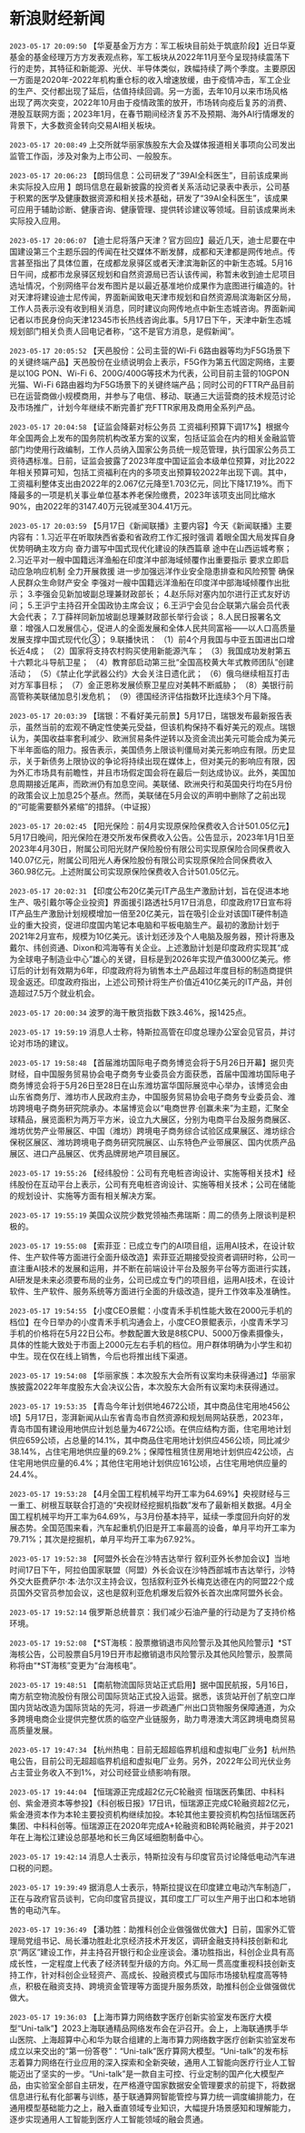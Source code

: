 # 新浪财经新闻
`2023-05-17 20:09:50` 【华夏基金万方方：军工板块目前处于筑底阶段】近日华夏基金的基金经理万方方发表观点称，军工板块从2022年11月至今呈现持续震荡下行的走势，其特征和新能源、光伏、半导体类似，跌幅持续了两个季度。主要原因一方面是2020年-2022年机构重仓标的收入增速放缓，由于疫情冲击，军工企业的生产、交付都出现了延后，估值持续回调。另一方面，去年10月以来市场风格出现了两次突变，2022年10月由于疫情政策的放开，市场转向疫后复苏的消费、港股互联网方面；2023年1月，在春节期间经济复苏不及预期、海外AI行情爆发的背景下，大多数资金转向交易AI相关板块。

`2023-05-17 20:08:49` 上交所就华丽家族股东大会及媒体报道相关事项向公司发出监管工作函，涉及对象为上市公司、一般股东。

`2023-05-17 20:06:23` 【朗玛信息：公司研发了“39AI全科医生”，目前该成果尚未实际投入应用 】朗玛信息在最新披露的投资者关系活动记录表中表示，公司基于积累的医学及健康数据资源和相关技术基础，研发了“39AI全科医生”，该成果可应用于辅助诊断、健康咨询、健康管理、提供转诊建议等领域。目前该成果尚未实际投入应用。

`2023-05-17 20:06:07` 【迪士尼将落户天津？官方回应】最近几天，迪士尼要在中国建设第三个主题乐园的传闻在社交媒体不断发酵，成都和天津都是网传地点。传言甚至指出了具体位置，在成都龙泉驿区或者天津滨海新区的中新生态城。5月16日午间，成都市龙泉驿区规划和自然资源局已否认该传闻，称暂未收到迪士尼项目选址情况，个别网络平台发布图片是以最近基准地价成果作为底图进行编造的。针对天津将建设迪士尼传闻，界面新闻致电天津市规划和自然资源局滨海新区分局，工作人员表示没有收到相关消息，同时建议向网传地点中新生态城咨询。界面新闻记者以市民身份向天津12345市长热线咨询此事。5月17日下午，天津中新生态城规划部门相关负责人回电记者称，“这不是官方消息，是假新闻”。

`2023-05-17 20:05:52` 【天邑股份：公司主营的Wi-Fi 6路由器等均为F5G场景下的关键终端产品】天邑股份在业绩说明会上表示，F5G作为第五代固定网络，主要是以10G PON、Wi-Fi 6、200G/400G等技术为代表，公司目前主营的10GPON 光猫、Wi-Fi 6路由器均为F5G场景下的关键终端产品；同时公司的FTTR产品目前已在运营商做小规模商用，并参与了电信、移动、联通三大运营商的技术规范讨论及市场推广，计划今年继续不断完善扩充FTTR家用及商用全系列产品。

`2023-05-17 20:04:58` 【证监会降薪对标公务员 工资福利预算下调17%】根据今年全国两会上发布的国务院机构改革方案的议案，包括证监会在内的相关金融监管部门均使用行政编制，工作人员纳入国家公务员统一规范管理，执行国家公务员工资待遇标准。日前，证监会披露了2023年度中国证监会本级单位预算，对比2022年相关预算可知，包括工资福利在内的多项支出预算较2022年出现下调。其中，工资福利整体支出由2022年的2.067亿元降至1.703亿元，同比下降17.19%。而下降最多的一项是机关事业单位基本养老保险缴费，2023年该项支出同比缩水90%，由2022年的3147.40万元锐减至304.41万元。

`2023-05-17 20:03:59` 【5月17日《新闻联播》主要内容】今天《新闻联播》主要内容有：1.习近平在听取陕西省委和省政府工作汇报时强调 着眼全国大局发挥自身优势明确主攻方向 奋力谱写中国式现代化建设的陕西篇章 途中在山西运城考察； 2.习近平对一艘中国籍远洋渔船在印度洋中部海域倾覆作出重要指示 要求立即启动应急响应机制 全力开展救援 进一步加强远洋作业安全隐患排查和风险预警 确保人民群众生命财产安全 李强对一艘中国籍远洋渔船在印度洋中部海域倾覆作出批示； 3.李强会见新加坡副总理兼财政部长； 4.赵乐际对塞内加尔进行正式友好访问； 5.王沪宁主持召开全国政协主席会议； 6.王沪宁会见台企联第六届会员代表大会代表； 7.丁薛祥同新加坡副总理兼财政部长举行会谈； 8.人民日报署名文章：增强人口发展信心，促进人的全面发展和全体人民共同富裕——以人口高质量发展支撑中国式现代化③； 9.联播快讯： （1）前4个月我国与中亚五国进出口增长近4成； （2）国家将支持农村购买使用新能源汽车； （3）我国成功发射第五十六颗北斗导航卫星； （4）教育部启动第三批“全国高校黄大年式教师团队”创建活动； （5）《禁止化学武器公约》大会关注日遗化武； （6）俄乌继续相互打击对方军事目标； （7）金正恩称发展侦察卫星应对美韩不断威胁； （8）美银行前高管称美联储加息引发危机； （9）德国经济评估指数环比连续3个月下降。

`2023-05-17 20:03:39` 【瑞银：不看好美元前景】5月17日，瑞银发布最新报告表示，虽然当前的宏观不确定性使美元受益，但该机构保持不看好美元的观点。瑞银认为，美国收益率套利减少、欧洲贸易条件逆转以及资金流出美元可能会成为美元下半年面临的阻力。报告表示，美国债务上限谈判僵局对美元影响应有限。历史显示，关于新债务上限协议的争论将持续出现在媒体上，但对美元的影响应有限，因为外汇市场具有前瞻性，并且市场假定国会将在最后一刻达成协议。此外，美国加息周期接近尾声，而欧洲仍有加息空间。美联储、欧洲央行和英国央行均在5月份的政策会议上加息25个基点。然而，美联储在5月会议的声明中删除了之前出现的“可能需要额外紧缩”的措辞。（中证报）

`2023-05-17 20:02:45` 【阳光保险：前4月实现原保险保费收入合计501.05亿元】5月17日晚间，阳光保险在港交所发布保费收入公告。公告显示，2023年1月1日至2023年4月30日，附属公司阳光财产保险股份有限公司实现原保险合同保费收入140.07亿元，附属公司阳光人寿保险股份有限公司实现原保险合同保费收入360.98亿元。上述附属公司实现原保险保费收入合计501.05亿元。

`2023-05-17 20:02:31` 【印度公布20亿美元IT产品生产激励计划，旨在促进本地生产、吸引戴尔等企业投资】界面援引路透社5月17日消息，印度政府17日宣布将IT产品生产激励计划规模增加一倍至20亿美元，旨在吸引企业对该国IT硬件制造业的重大投资，促进印度国内笔记本电脑和平板电脑生产。最初的激励计划于2021年2月宣布，规模为10亿美元。该计划还涉及个人电脑及服务器，预计将惠及戴尔、纬创资通、Dixon和鸿海等有关企业。上述激励计划是印度政府实现其“成为全球电子制造业中心”雄心的关键，目标是到2026年实现产值3000亿美元。修订后的计划有效期为6年，印度政府将为销售本土产品超过年度目标的制造商提供现金返还。印度政府指出，上述公司预计将生产价值近410亿美元的IT产品，并创造超过7.5万个就业机会。

`2023-05-17 20:00:34` 波罗的海干散货指数下跌3.46%，报1425点。

`2023-05-17 19:59:19` 消息人士称，特斯拉高管在印度总理办公室会见官员，并讨论对市场的建议。

`2023-05-17 19:58:48` 【首届潍坊国际电子商务博览会将于5月26日开幕】据贝壳财经，自中国服务贸易协会电子商务专业委员会方面获悉，首届中国潍坊国际电子商务博览会将于5月26日至28日在山东潍坊富华国际展览中心举办，该博览会由山东省商务厅、潍坊市人民政府主办，中国服务贸易协会电子商务专业委员会、潍坊跨境电子商务研究院承办。本届博览会以“电商世界·创赢未来”为主题，汇聚全球精品，展览面积为两万平方米，设立九大展区，分别为电商平台及服务商展区、潍坊优势产业带展区、中国（潍坊）跨境电子商务综合试验区成果展区、潍坊综合保税区展区、潍坊跨境电子商务研究院展区、山东特色产业带展区、国内优质产品展区、进口产品展区、优秀品牌房地产项目展区。

`2023-05-17 19:55:26` 【经纬股份：公司有充电桩咨询设计、实施等相关技术】经纬股份在互动平台上表示，公司有充电桩咨询设计、实施等相关技术；公司在储能的规划设计、实施等方面有相关解决方案。

`2023-05-17 19:55:19` 美国众议院少数党领袖杰弗瑞斯：周二的债务上限谈判是积极的。

`2023-05-17 19:55:08` 【索菲亚：已成立专门的AI项目组，运用AI技术，在设计软件、生产软件等方面进行全面升级改造】索菲亚近期接受投资者调研时称，公司一直注重AI技术的发展和运用，并不断在前端设计平台及服务平台等方面进行实践，AI研发是未来必须要布局的业务，公司已成立专门的项目组，运用AI技术，在设计软件、生产软件、服务系统等方面进行全面的升级改造，提升工作效率及准确性。

`2023-05-17 19:54:55` 【小度CEO景鲲：小度青禾手机性能大致在2000元手机的档位】在今日举办的小度青禾手机沟通会上，小度CEO景鲲表示，小度青禾学习手机的价格将在5月22日公布。参数配置大致是8核CPU、5000万像素摄像头，具体的性能大致处于市面上2000元左右手机的档位。用户群体明确为小学生和初中生。现在仅在线上销售，今后也将推出线下渠道。

`2023-05-17 19:54:08` 【华丽家族：本次股东大会所有议案均未获得通过】华丽家族披露2022年年度股东大会决议公告，本次股东大会所有议案均未获得通过。

`2023-05-17 19:53:35` 【青岛今年计划供地4672公顷，其中商品住宅用地456公顷】5月17日，澎湃新闻从山东省青岛市自然资源和规划局网站获悉，2023年，青岛市国有建设用地供应计划总量为4672公顷。在供应结构方面，住宅用地计划供应659公顷，占总量的14.1%，其中商品住宅用地计划供应456公顷，同比减少38.14%，占住宅用地供应量的69.2%；保障性租赁住房用地计划供应42公顷，占住宅用地供应量的6.4%；其他住宅用地计划供应161公顷，占住宅用地供应量的24.4%。

`2023-05-17 19:53:28` 【4月全国工程机械平均开工率为64.69%】央视财经与三一重工、树根互联联合打造的“央视财经挖掘机指数”发布了最新相关数据。4月全国工程机械平均开工率为64.69%，与3月份基本持平，延续一季度回升向好的发展态势。全国范围来看，汽车起重机仍旧是开工率最高的设备，单月平均开工率为79.71%；其次是挖掘机，单月平均开工率为67.92%。

`2023-05-17 19:52:38` 【阿盟外长会在沙特吉达举行 叙利亚外长参加会议】当地时间17日下午，阿拉伯国家联盟（阿盟）外长会议在沙特西部城市吉达举行，沙特外交大臣费萨尔·本·法尔汉主持会议，包括叙利亚外长梅克达德在内的阿盟22个成员国外交官员参加会议，这也是叙利亚危机爆发后叙外长首次出席阿盟外长会。

`2023-05-17 19:52:14` 俄罗斯总统普京：我们减少石油产量的行动是为了支持价格环境。

`2023-05-17 19:52:08` 【*ST海核：股票撤销退市风险警示及其他风险警示】*ST海核公告，公司股票自5月19日开市起撤销退市风险警示及其他风险警示，股票简称将由“*ST海核”变更为“台海核电”。

`2023-05-17 19:48:51` 【南航物流国际货站正式启用】据中国民航报，5月16日，南方航空物流股份有限公司国际货站正式投入运营。据悉，该货站开创了航空口岸国内货站改造为国际货站的先河，将进一步疏通广州出口货物服务保障通道，为众多跨境电商企业提供完整优质的临空产业链服务，助力粤港澳大湾区跨境电商贸易高质量发展。

`2023-05-17 19:47:34` 【杭州热电：目前无超超临界机组和虚拟电厂业务】杭州热电公告，目前公司无超超临界机组和虚拟电厂业务。另外，2022年公司光伏业务占主营业务收入不到1%，对公司经营业绩影响有限。

`2023-05-17 19:44:04` 【恒瑞源正完成超2亿元C轮融资 恒瑞医药集团、中科科创、紫金港资本等参投】《科创板日报》17日讯，恒瑞源正完成C轮融资超2亿元，紫金港资本作为本轮主要投资机构继续加投。本轮其他主要投资机构包括恒瑞医药集团、中科科创等。恒瑞源正在2020年完成A+轮融资和B轮两轮融资，并于2021年在上海松江建设总部基地和长三角区域细胞制备中心。

`2023-05-17 19:42:14` 消息人士表示，特斯拉没有与印度官员讨论降低电动汽车进口税的问题。

`2023-05-17 19:39:49` 据消息人士表示，特斯拉提议在印度建立电动汽车制造厂，正在与政府官员谈判，它向印度官员提议，其印度工厂可以生产用于出口和本地销售的电动汽车。

`2023-05-17 19:36:49` 【潘功胜：助推科创企业做强做优做大】日前，国家外汇管理局党组书记、局长潘功胜赴北京经济技术开发区，调研金融支持科技创新和北京“两区”建设工作，并主持召开银行和企业座谈会。潘功胜指出，科创企业具有高成长性，一定程度上代表了经济转型升级的方向。外汇局一贯高度重视科技创新支持工作，针对科创企业轻资产、高成长、投融资模式与国际市场接轨程度高等特点，积极在融资支持、跨境资金管理等方面提升服务质效，助推科创企业做强做优做大。

`2023-05-17 19:36:03` 【上海市算力网络数字医疗创新实验室发布医疗大模型“Uni-talk”】2023上海联通精品网络发布会在沪召开。会上，上海联通携手华山医院、上海超算中心和华为联合组建的上海市算力网络数字医疗创新实验室发布成立以来交出的“第一份答卷”：“Uni-talk”医疗算网大模型。“Uni-talk”的发布标志着算力网络在行业应用的深入探索和全新突破，通用人工智能向医疗行业人工智能迈出了坚实的一步。“Uni-talk”是一款自主可控、行业定制的国产化大模型产品，由实验室全部自主研发，在严格遵守国家数据安全管理要求的前提下，将数据信息进行私有化部署与训练，基于联通算网智能管控与算力统一调度编排能力，在通用模型基础能力之上，融入垂直领域专业知识，大幅提升场景感知和理解能力，逐步实现通用人工智能到医疗人工智能领域的融会贯通。

